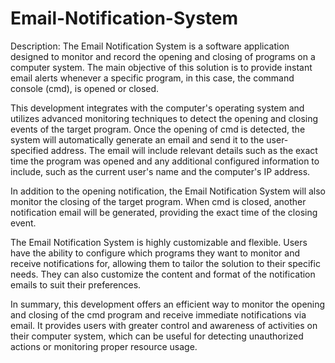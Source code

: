 # Email-Notification-System
Description:
The Email Notification System is a software application designed to monitor and record the opening and closing of programs on a computer system. The main objective of this solution is to provide instant email alerts whenever a specific program, in this case, the command console (cmd), is opened or closed.

This development integrates with the computer's operating system and utilizes advanced monitoring techniques to detect the opening and closing events of the target program. Once the opening of cmd is detected, the system will automatically generate an email and send it to the user-specified address. The email will include relevant details such as the exact time the program was opened and any additional configured information to include, such as the current user's name and the computer's IP address.

In addition to the opening notification, the Email Notification System will also monitor the closing of the target program. When cmd is closed, another notification email will be generated, providing the exact time of the closing event.

The Email Notification System is highly customizable and flexible. Users have the ability to configure which programs they want to monitor and receive notifications for, allowing them to tailor the solution to their specific needs. They can also customize the content and format of the notification emails to suit their preferences.

In summary, this development offers an efficient way to monitor the opening and closing of the cmd program and receive immediate notifications via email. It provides users with greater control and awareness of activities on their computer system, which can be useful for detecting unauthorized actions or monitoring proper resource usage.




